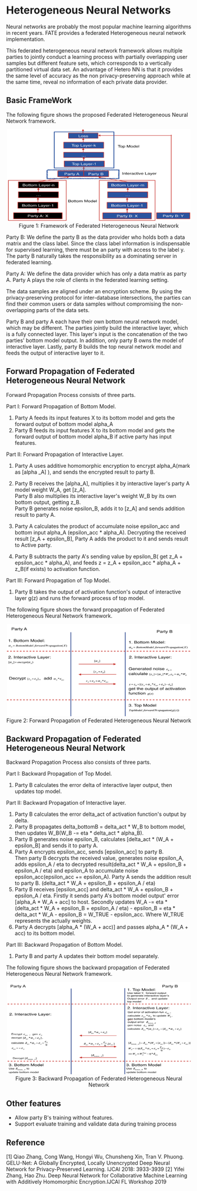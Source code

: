 # Heterogeneous Neural Networks 

Neural networks are probably the most popular machine learning algorithms in recent years. FATE provides a federated Heterogeneous neural network implementation.

This federated heterogeneous neural network framework allows multiple parties to jointly conduct a learning process with partially overlapping user samples but different feature sets, which corresponds to a vertically partitioned virtual data set. An 
advantage of Hetero NN is that it provides the same level of accuracy as the non privacy-preserving approach while 
at the same time, reveal no information of each private data provider.

 
## Basic FrameWork

The following figure shows the proposed Federated Heterogeneous Neural Network framework.
<div style="text-align:center" align=center>
<img src="./images/hetero_nn_framework.png" alt="framework" width="500" height="250" />
<br/>
Figure 1: Framework of Federated Heterogeneous Neural Network</div>

Party B: We define the party B as the data provider who holds both a data matrix and the class label. Since the class label information is indispensable for supervised learning, there must be an party with access to the label y.
The party B naturally takes the responsibility as a dominating server in federated learning. 

Party A: We define the data provider which has only a data matrix as party A. Party A plays the role of clients in the federated learning setting. 

The data samples are aligned under an encryption scheme. By using the privacy-preserving protocol for inter-database intersections, the parties can 
 find  their common users or data samples without compromising the non-overlapping parts of the data sets.

Party B and party A each have their own bottom neural network model, which may be different.
The parties jointly build the interactive layer, which is a fully connected layer. This layer's input is the concatenation of the two parties' bottom model output. 
In addition, only party B owns the model of interactive layer. Lastly, party B builds the top neural network model and feeds the output of interactive layer to it.


## Forward Propagation of Federated Heterogeneous Neural Network 
Forward Propagation Process consists of three parts.

Part Ⅰ: Forward Propagation of Bottom Model.
1. Party A feeds its input features X to its bottom model and gets the forward output of bottom model alpha_A
2. Party B feeds its input features X to its bottom model and gets the forward output of bottom model alpha_B if active party has input features.

Part ⅠⅠ: Forward Propagation of Interactive Layer.
1. Party A uses additive homomorphic encryption to encrypt alpha_A(mark as [alpha _A] ), and sends the encrypted result to party B.

2. Party B receives the [alpha_A], multiplies it by interactive layer's party A model weight W_A, get [z_A].  
   Party B also multiplies its interactive layer's weight W_B by its own bottom output, getting z_B.  
   Party B generates noise epsilon_B, adds it to [z_A] and sends addition result to party A.
   
3. Party A calculates the product of accumulate noise epsilon_acc and bottom input alpha_A (epsilon_acc * alpha_A). Decrypting the received result [z_A + epsilon_B], Party A adds the product to it and sends result to Active party.

4. Party B subtracts the party A's sending value by epsilon_B( get z_A + epsilon_acc * alpha_A), and feeds z = z_A + epsilon_acc * alpha_A + z_B(if exists) to activation function. 

Part ⅠⅠⅠ: Forward Propagation of Top Model.
1. Party B takes the output of activation function's output of interactive layer g(z) and runs the forward process of top model.


The following figure shows the forward propagation of Federated Heterogeneous Neural Network framework.
<div style="text-align:center" align=center>
<img src="./images/hetero_nn_forward_propagation.png" alt="forward propagation" width="500" height="250" />
<br/>
Figure 2: Forward Propagation of Federated Heterogeneous Neural Network</div>


## Backward Propagation of Federated Heterogeneous Neural Network 

Backward Propagation Process also consists of three parts.

Part I: Backward Propagation of Top Model.
1. Party B calculates the error delta of interactive layer output, then updates top model.

Part II: Backward Propagation of Interactive layer.
1. Party B calculates the error delta_act of activation function's output by delta.  
2. Party B propagates delta_bottomB = delta_act * W_B to bottom model, then updates W_B(W_B -= eta * delta_act * alpha_B).
3. Party B generates noise epsilon_B, calculates [delta_act * (W_A + epsilon_B] and sends it to party A.
4. Party A encrypts epsilon_acc, sends [epsilon_acc] to party B.  
   Then party B decrypts the received value, generates noise epsilon_A, adds epsilon_A / eta to decrypted result(delta_act * W_A + epsilon_B + epsilon_A / eta) and epsilon_A to accumulate noise epsilon_acc(epsilon_acc += epsilon_A). Party A sends the addition result to party B. (delta_act * W_A + epsilon_B + epsilon_A / eta)  
5. Party B receives [epsilon_acc] and delta_act * W_A + epsilon_B + epsilon_A / eta. Firstly it sends party A's bottom model output' error [alpha_A * W_A + acc] to host. 
   Secondly updates W_A -= eta * (delta_act * W_A + epsilon_B + epsilon_A / eta) - epsilon_B = eta * delta_act * W_A - epsilon_B = W_TRUE - epsilon_acc. Where W_TRUE represents the actually weights.  
6. Party A decrypts [alpha_A * (W_A + acc)] and passes alpha_A * (W_A + acc) to its bottom model.


Part III: Backward Propagation of Bottom Model.
1. Party B and party A updates their bottom model separately.

The following figure shows the backward propagation of Federated Heterogeneous Neural Network framework.
<div style="text-align:center" align=center>
<img src="./images/hetero_nn_backward_propagation.png" alt="forward propagation" width="500" height="250" />
<br/>
Figure 3: Backward Propagation of Federated Heterogeneous Neural Network</div>
   
  
## Other features
* Allow party B's training without features.
* Support evaluate training and validate data during training process

 
## Reference
[1] Qiao Zhang, Cong Wang, Hongyi Wu, Chunsheng Xin, Tran V. Phuong. GELU-Net: A Globally Encrypted, Locally Unencrypted Deep Neural Network for Privacy-Preserved Learning. IJCAI 2018: 3933-3939
[2] Yifei Zhang, Hao Zhu. Deep Neural Network for Collaborative Machine Learning with Additively Homomorphic Encryption.IJCAI FL Workshop 2019
